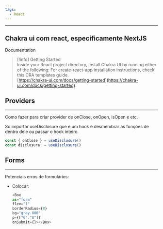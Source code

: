 ```yaml
---
tags:
  - React
---
```

---

## Chakra ui com react, especificamente NextJS

  

Documentation

> [!info] Getting Started  
> Inside your React project directory, install Chakra UI by running either of the following: For create-react-app installation instructions, check this CRA templates guide.  
> [https://chakra-ui.com/docs/getting-started](https://chakra-ui.com/docs/getting-started)  

  

  

## Providers

---

Como fazer para criar provider de onClose, onOpen, isOpen e etc.

Só importar useDisclosure que é um hook e desmembrar as funções de dentro dele ou passar o hook inteiro.

```JavaScript
const { onClose } = useDisclosure()
const disclosure  = useDisclosure()
```

  

## Forms

---

Potenciais erros de formulários:

- Colocar:
    
    ```JavaScript
    <Box
    as="form" 
    flex="1"
    borderRadius={8}
    bg="gray.800"
    p={["6","8"]}
    onSubmit={}></Box>
    ```